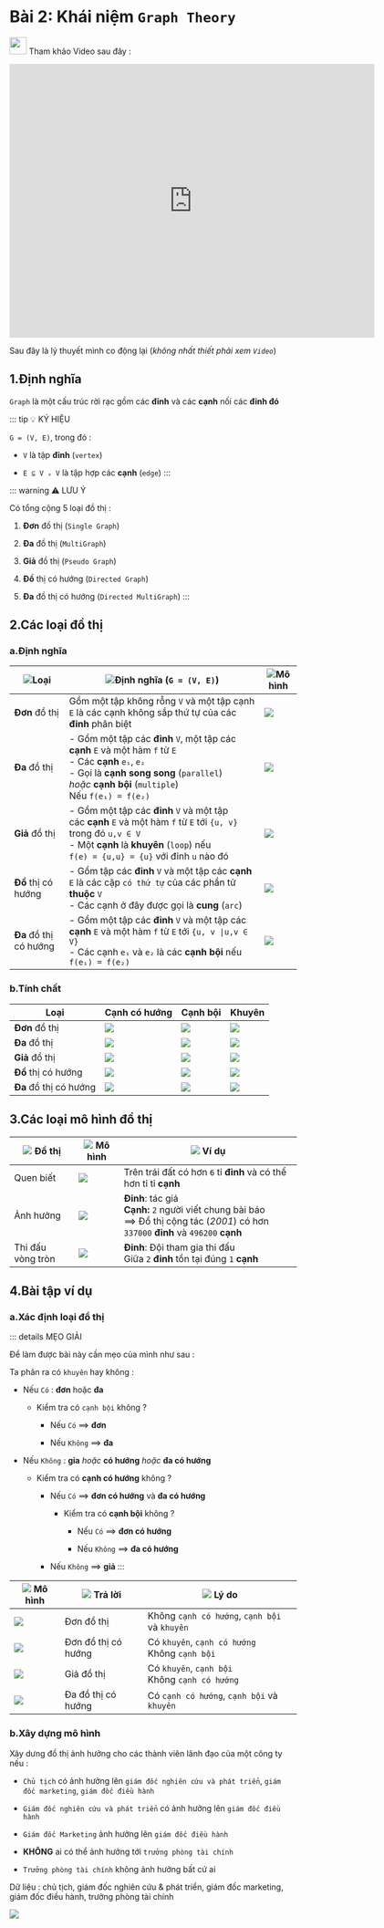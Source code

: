 # Bài 2: Khái niệm `Graph Theory`

<img src="https://raw.githubusercontent.com/Zenfection/Image/master/2021/08/12-16-19-36-icons8-movie_beginning.png" width="30"> Tham khảo Video sau đây : 

<div class="videoZen">
    <iframe width="640" height="480" src="https://www.youtube.com/embed/0lN4BYvi9yE?list=PLZDIOVvUyYVxdqTsJ9yvg9TSv4TnQoglO" title="YouTube video player" frameborder="0" allow="accelerometer; autoplay; clipboard-write; encrypted-media; gyroscope; picture-in-picture" allowfullscreen></iframe>
</div>

Sau đây là lý thuyết mình co động lại (*không nhất thiết phải xem `Video`*)
## 1.Định nghĩa

`Graph` là một cấu trúc rời rạc gồm các **đỉnh** và các **cạnh** nối các **đỉnh đó**

::: tip 💡 KÝ HIỆU

`G = (V, E)`, trong đó : 

- `V` là tập **đỉnh** (`vertex`)

- `E ⊆ V ₓ V` là tập hợp các **cạnh** (`edge`)
:::

::: warning ⚠️ LƯU Ý

Có tổng cộng 5 loại đồ thị : 

1. **Đơn** đồ thị (`Single Graph`)

2. **Đa** đồ thị (`MultiGraph`)

3. **Giả** đồ thị (`Pseudo Graph`)

4. **Đồ** thị có hướng (`Directed Graph`)
  
5. **Đa** đồ thị có hướng (`Directed MultiGraph`)
:::

## 2.Các loại đồ thị

### a.Định nghĩa

| <img src="https://raw.githubusercontent.com/Zenfection/Image/master/2021/06/16-14-52-10-icons8-typed.png">Loại                   | <img src="https://raw.githubusercontent.com/Zenfection/Image/master/2021/06/16-14-51-50-icons8-agree.png">Định nghĩa (`G = (V, E)`)                                                                                                                                                                                        | <img src="https://raw.githubusercontent.com/Zenfection/Image/master/2021/06/16-14-51-03-icons8-object.png">Mô hình                                                                                                                                         |
| ---------------------- | ---------------------------------------------------------------------------------------------------------------------------------------------------------------------------------------------------------------- | ----------------------------------------------------------------------------------------------------------------------------------------------- |
| **Đơn** đồ thị         | Gồm một tập không rỗng `V` và một tập cạnh `E` là các cạnh không sắp thứ tự của các **đỉnh** phân biệt                                                                                                           | <img src="https://raw.githubusercontent.com/Zenfection/Image/master/2021/06/15-20-02-23-output-onlinepngtools%20(3).png"> |
| **Đa** đồ thị          | - Gồm một tập các **đỉnh** `V`, một tập các **cạnh** `E` và một hàm `f` từ `E` <br>- Các **cạnh** `e₁`, `e₂`<br>- Gọi là **cạnh song song** (`parallel`) *hoặc* **cạnh bội** (`multiple`)<br>Nếu `f(e₁) = f(e₂)` | <img src="https://raw.githubusercontent.com/Zenfection/Image/master/2021/06/15-20-03-07-output-onlinepngtools%20(4).png"> |
| **Giả** đồ thị         | - Gồm một tập các **đỉnh** `V` và một tập các **cạnh** `E` và một hàm `f` từ `E` tới `{u, v}` trong đó `u,v ∈ V`<br>- Một **cạnh** là **khuyên** (`loop`) nếu<br>`f(e) = {u,u} = {u}` với đỉnh `u` nào đó               | <img src="https://raw.githubusercontent.com/Zenfection/Image/master/2021/06/15-20-03-58-output-onlinepngtools%20(5).png"> |
| **Đồ** thị có hướng    | - Gồm tập các **đỉnh** `V` và một tập các **cạnh** `E` là các cặp `có thứ tự` của các phần tử **thuộc** `V`<br>- Các cạnh ở đây được gọi là **cung** (`arc`)                                                     | <img src="https://raw.githubusercontent.com/Zenfection/Image/master/2021/06/15-20-05-18-output-onlinepngtools%20(6).png"> |
| **Đa** đồ thị có hướng | - Gồm một tập các **đỉnh** `V` và một tập các **cạnh** `E` và một hàm `f` từ `E` tới `{u, v \|u,v ∈ V}`<br>- Các cạnh `e₁` và `e₂` là các **cạnh bội** nếu `f(e₁) = f(e₂)`                                       | <img src="https://raw.githubusercontent.com/Zenfection/Image/master/2021/06/15-20-05-22-output-onlinepngtools%20(7).png"> |

### b.Tính chất 

| Loại | Cạnh có hướng                                                                                                             | Cạnh bội                                                                                                                  | Khuyên                                                                                                                    |
| ---------------------------------------------------------------------------------------------------------------------- | ------------------------------------------------------------------------------------------------------------------------- | ------------------------------------------------------------------------------------------------------------------------- | ------------------------------------------------------------------------------------------------------------------------- |
| **Đơn** đồ thị                                                                                      | <img src="https://raw.githubusercontent.com/Zenfection/Image/master/2021/06/15-18-24-29-icons8-delete.png">       | <img src="https://raw.githubusercontent.com/Zenfection/Image/master/2021/06/15-18-24-29-icons8-delete.png">       | <img src="https://raw.githubusercontent.com/Zenfection/Image/master/2021/06/15-18-24-29-icons8-delete.png">       |
| **Đa** đồ thị                                                                                           | <img src="https://raw.githubusercontent.com/Zenfection/Image/master/2021/06/15-18-24-29-icons8-delete.png">   | <img src="https://raw.githubusercontent.com/Zenfection/Image/master/2021/06/15-18-24-07-icons8-checkmark.png"> | <img src="https://raw.githubusercontent.com/Zenfection/Image/master/2021/06/15-18-24-29-icons8-delete.png">       |
| **Giả** đồ thị                                                                                  | <img src="https://raw.githubusercontent.com/Zenfection/Image/master/2021/06/15-18-24-29-icons8-delete.png">       | <img src="https://raw.githubusercontent.com/Zenfection/Image/master/2021/06/15-18-24-07-icons8-checkmark.png"> | <img src="https://raw.githubusercontent.com/Zenfection/Image/master/2021/06/15-18-24-07-icons8-checkmark.png"> |
| **Đồ** thị có hướng                                                                                | <img src="https://raw.githubusercontent.com/Zenfection/Image/master/2021/06/15-18-24-07-icons8-checkmark.png"> | <img src="https://raw.githubusercontent.com/Zenfection/Image/master/2021/06/15-18-24-29-icons8-delete.png">       | <img src="https://raw.githubusercontent.com/Zenfection/Image/master/2021/06/15-18-24-07-icons8-checkmark.png"> |
| **Đa** đồ thị có hướng                                                                         | <img src="https://raw.githubusercontent.com/Zenfection/Image/master/2021/06/15-18-24-07-icons8-checkmark.png"> | <img src="https://raw.githubusercontent.com/Zenfection/Image/master/2021/06/15-18-24-07-icons8-checkmark.png"> | <img src="https://raw.githubusercontent.com/Zenfection/Image/master/2021/06/15-18-24-07-icons8-checkmark.png"> |


## 3.Các loại mô hình đồ thị


| <img src="https://raw.githubusercontent.com/Zenfection/Image/master/2021/06/16-14-53-23-icons8-graph.png"> Đồ thị | <img src="https://raw.githubusercontent.com/Zenfection/Image/master/2021/06/16-14-51-03-icons8-object.png"> Mô hình                 | <img src="https://raw.githubusercontent.com/Zenfection/Image/master/2021/06/16-14-53-08-icons8-robot_2.png"> Ví dụ                |
| ------------------------------------------------------------------------------------------------------------------------ | ------------------------------------------------------------------------------------------------------------------------------------------- | ----------------------------------------------------------------------------------------------------------------------------------------- |
| Quen biết                                                                                                                | <img src="https://raw.githubusercontent.com/Zenfection/Image/master/2021/06/15-18-54-30-output-onlinepngtools.png">         | Trên trái đất có hơn `6` tỉ **đỉnh** và có thể hơn tỉ tỉ **cạnh**                                                                         |
| Ảnh hưởng                                                                                                                | <img src="https://raw.githubusercontent.com/Zenfection/Image/master/2021/06/15-19-54-41-output-onlinepngtools%20(1).png"> | **Đỉnh**: tác giả<br>**Cạnh:** `2` người viết chung bài báo<br>==> Đồ thị cộng tác (*2001*) có hơn `337000` **đỉnh** và `496200` **cạnh** |
| Thi đấu vòng tròn                                                                                                        | <img src="https://raw.githubusercontent.com/Zenfection/Image/master/2021/06/15-19-58-55-output-onlinepngtools%20(2).png"> | **Đỉnh**: Đội tham gia thi đấu<br>Giữa `2` **đỉnh** tồn tại đúng `1` **cạnh**                                                             |

## 4.Bài tập ví dụ

### a.Xác định loại đồ thị

::: details MẸO GIẢI

Để làm được bài này cần mẹo của mình như sau :

Ta phân ra có `khuyên` hay không :

- Nếu `Có` : **đơn** hoặc **đa**
  
  - Kiểm tra có `cạnh bội` không ?
    
    - Nếu `Có` ==> **đơn**
      
    - Nếu `Không` ==> **đa**
      
- Nếu `Không` : **gỉa** *hoặc* **có hướng** *hoặc* **đa có hướng**
  
  - Kiểm tra có **cạnh có hướng** không ?
    
    - Nếu `Có` ==> **đơn có hướng** và **đa có hướng**
      
      - Kiểm tra có **cạnh bội** không ?
        
        - Nếu `Có` ==> **đơn có hướng**
          
        - Nếu `Không` ==> **đa có hướng**
          
    - Nếu `Không` ==> **giả**
:::

| <img src="https://raw.githubusercontent.com/Zenfection/Image/master/2021/06/16-14-51-03-icons8-object.png"> Mô hình                                                            | <img src="https://raw.githubusercontent.com/Zenfection/Image/master/2021/06/16-14-55-25-icons8-solve.png"> Trả lời | <img src="https://raw.githubusercontent.com/Zenfection/Image/master/2021/06/16-14-55-47-icons8-why_quest.png"> Lý do |
| -------------------------------------------------------------------------------------------------------------------------------------------------------------------------------------- | ------------------------------------------------------------------------------------------------------------------------- | ------------------------------------------------------------------------------------------------------------------------------ |
| <img src="https://raw.githubusercontent.com/Zenfection/Image/master/2021/06/15-20-24-07-Screen_Shot_2021-06-15_at_20.23.45-removebg-preview.png"> | Đơn đồ thị                                                                                                                | Không `cạnh có hướng`, `cạnh bội` và `khuyên`                                                                                  |
| <img src="https://raw.githubusercontent.com/Zenfection/Image/master/2021/06/15-20-24-16-Screen_Shot_2021-06-15_at_20.22.37-removebg-preview.png"> | Đơn đồ thị có hướng                                                                                                       | Có `khuyên`, `cạnh có hướng`<br>Không `cạnh bội`                                                                               |
| <img src="https://raw.githubusercontent.com/Zenfection/Image/master/2021/06/15-20-24-24-Screen_Shot_2021-06-15_at_20.22.29-removebg-preview.png"> | Giả đồ thị                                                                                                                | Có `khuyên`, `cạnh bội`<br>Không `cạnh có hướng`                                                                               |
| <img src="https://raw.githubusercontent.com/Zenfection/Image/master/2021/06/15-20-24-11-Screen_Shot_2021-06-15_at_20.22.43-removebg-preview.png"> | Đa đồ thị có hướng                                                                                                        | Có `cạnh có hướng`, `cạnh bội` và `khuyên`                                                                                     |

### b.Xây dựng mô hình

Xây dưng đồ thị ảnh hưởng cho các thành viên lãnh đạo của một công ty nếu :

- `Chủ tịch` có ảnh hưởng lên `giám đốc nghiên cứu và phát triển`, `giám đốc marketing`, `giám đốc điều hành`
  
- `Giám đốc nghiên cứu và phát triển` có ảnh hưởng lên `giám đốc điều hành`
  
- `Giám đốc Marketing` ảnh hưởng lên `giám đốc điều hành`
  
- **KHÔNG** ai có thể ảnh hưởng tới `trưởng phòng tài chính`
  
- `Trưởng phòng tài chính` không ảnh hưởng bất cứ ai
  

Dữ liệu : chủ tịch, giám đốc nghiên cứu & phát triển, giám đốc marketing, giám đốc điều hành, trưởng phòng tài chính

<img src="https://raw.githubusercontent.com/Zenfection/Image/master/2021/06/03-23-20-18-Screen%20Shot%202021-06-03%20at%2023.20.15.png">